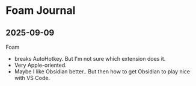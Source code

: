 # Foam Journal

## 2025-09-09

Foam

* breaks AutoHotkey. But I'm not sure which extension does it.
* Very Apple-oriented.
* Maybe I like Obsidian better.. But then how to get Obsidian to play nice with VS Code.




